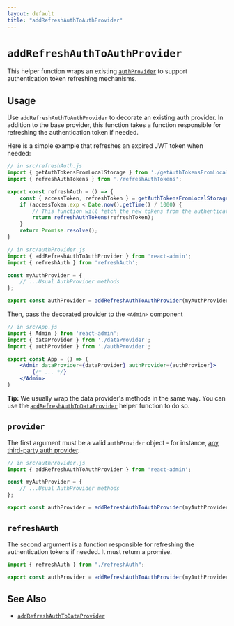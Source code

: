 ```yaml
---
layout: default
title: "addRefreshAuthToAuthProvider"
---
```


# `addRefreshAuthToAuthProvider`

This helper function wraps an existing [`authProvider`](./Authentication.md) to support authentication token refreshing mechanisms.

## Usage

Use `addRefreshAuthToAuthProvider` to decorate an existing auth provider. In addition to the base provider, this function takes a function responsible for refreshing the authentication token if needed.

Here is a simple example that refreshes an expired JWT token when needed:

```jsx
// in src/refreshAuth.js
import { getAuthTokensFromLocalStorage } from './getAuthTokensFromLocalStorage';
import { refreshAuthTokens } from './refreshAuthTokens';

export const refreshAuth = () => {
    const { accessToken, refreshToken } = getAuthTokensFromLocalStorage();
    if (accessToken.exp < Date.now().getTime() / 1000) {
        // This function will fetch the new tokens from the authentication service and update them in localStorage
        return refreshAuthTokens(refreshToken);
    }
    return Promise.resolve();
}

// in src/authProvider.js
import { addRefreshAuthToAuthProvider } from 'react-admin';
import { refreshAuth } from 'refreshAuth';

const myAuthProvider = {
    // ...Usual AuthProvider methods
};

export const authProvider = addRefreshAuthToAuthProvider(myAuthProvider, refreshAuth);
```

Then, pass the decorated provider to the `<Admin>` component

```jsx
// in src/App.js
import { Admin } from 'react-admin';
import { dataProvider } from './dataProvider';
import { authProvider } from './authProvider';

export const App = () => (
    <Admin dataProvider={dataProvider} authProvider={authProvider}>
        {/* ... */}
    </Admin>
)
```

**Tip:** We usually wrap the data provider's methods in the same way. You can use the [`addRefreshAuthToDataProvider`](./addRefreshAuthToDataProvider.md) helper function to do so.

## `provider`

The first argument must be a valid `authProvider` object - for instance, [any third-party auth provider](./AuthProviderList.md). 

```jsx
// in src/authProvider.js
import { addRefreshAuthToAuthProvider } from 'react-admin';

const myAuthProvider = {
    // ...Usual AuthProvider methods
};

export const authProvider = addRefreshAuthToAuthProvider(myAuthProvider, [ /* refreshAuth function */ ]);
```

## `refreshAuth`

The second argument is a function responsible for refreshing the authentication tokens if needed. It must return a promise.

```jsx
import { refreshAuth } from "./refreshAuth";

export const authProvider = addRefreshAuthToAuthProvider(myAuthProvider, refreshAuth);
```

## See Also

- [`addRefreshAuthToDataProvider`](./addRefreshAuthToDataProvider.md)
